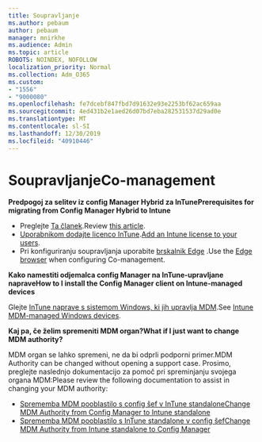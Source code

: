 ```yaml
---
title: Soupravljanje
ms.author: pebaum
author: pebaum
manager: mnirkhe
ms.audience: Admin
ms.topic: article
ROBOTS: NOINDEX, NOFOLLOW
localization_priority: Normal
ms.collection: Adm_O365
ms.custom:
- "1556"
- "9000080"
ms.openlocfilehash: fe7dcebf847fbd7d91632e93e2253bf62ac659aa
ms.sourcegitcommit: 4ed431b2e1aed26d07bd7eba282531537d29ad0e
ms.translationtype: MT
ms.contentlocale: sl-SI
ms.lasthandoff: 12/30/2019
ms.locfileid: "40910446"
---
```

# <a name="co-management"></a><span data-ttu-id="1dc72-102">Soupravljanje</span><span class="sxs-lookup"><span data-stu-id="1dc72-102">Co-management</span></span>

<span data-ttu-id="1dc72-103">**Predpogoj za selitev iz config Manager Hybrid za InTune**</span><span class="sxs-lookup"><span data-stu-id="1dc72-103">**Prerequisites for migrating from Config Manager Hybrid to Intune**</span></span>

- <span data-ttu-id="1dc72-104">Preglejte [Ta članek](https://docs.microsoft.com/sccm/mdm/deploy-use/migrate-hybridmdm-to-intunesa).</span><span class="sxs-lookup"><span data-stu-id="1dc72-104">Review [this article](https://docs.microsoft.com/sccm/mdm/deploy-use/migrate-hybridmdm-to-intunesa).</span></span>
- <span data-ttu-id="1dc72-105">[Uporabnikom dodajte licenco InTune](https://docs.microsoft.com/intune/licenses-assign).</span><span class="sxs-lookup"><span data-stu-id="1dc72-105">[Add an Intune license to your users](https://docs.microsoft.com/intune/licenses-assign).</span></span>
- <span data-ttu-id="1dc72-106">Pri konfiguriranju soupravljanja uporabite [brskalnik Edge](https://www.microsoft.com/windows/microsoft-edge) .</span><span class="sxs-lookup"><span data-stu-id="1dc72-106">Use the [Edge browser](https://www.microsoft.com/windows/microsoft-edge) when configuring Co-management.</span></span>

<span data-ttu-id="1dc72-107">**Kako namestiti odjemalca config Manager na InTune-upravljane naprave**</span><span class="sxs-lookup"><span data-stu-id="1dc72-107">**How to I install the Config Manager client on Intune-managed devices**</span></span>

<span data-ttu-id="1dc72-108">Glejte [InTune naprave s sistemom Windows, ki jih upravlja MDM](https://docs.microsoft.com/sccm/core/clients/deploy/deploy-clients-to-windows-computers#bkmk_mdm).</span><span class="sxs-lookup"><span data-stu-id="1dc72-108">See [Intune MDM-managed Windows devices](https://docs.microsoft.com/sccm/core/clients/deploy/deploy-clients-to-windows-computers#bkmk_mdm).</span></span>

<span data-ttu-id="1dc72-109">**Kaj pa, če želim spremeniti MDM organ?**</span><span class="sxs-lookup"><span data-stu-id="1dc72-109">**What if I just want to change MDM authority?**</span></span>

<span data-ttu-id="1dc72-110">MDM organ se lahko spremeni, ne da bi odprli podporni primer.</span><span class="sxs-lookup"><span data-stu-id="1dc72-110">MDM Authority can be changed without opening a support case.</span></span> <span data-ttu-id="1dc72-111">Prosimo, preglejte naslednjo dokumentacijo za pomoč pri spreminjanju svojega organa MDM:</span><span class="sxs-lookup"><span data-stu-id="1dc72-111">Please review the following documentation to assist in changing your MDM authority:</span></span>
- [<span data-ttu-id="1dc72-112">Sprememba MDM pooblastilo s config šef v InTune standalone</span><span class="sxs-lookup"><span data-stu-id="1dc72-112">Change MDM Authority from Config Manager to Intune standalone</span></span>](https://docs.microsoft.com/sccm/mdm/deploy-use/migrate-change-mdm-authority)
- [<span data-ttu-id="1dc72-113">Sprememba MDM pooblastilo s InTune standalone v config šef</span><span class="sxs-lookup"><span data-stu-id="1dc72-113">Change MDM Authority from Intune standalone to Config Manager</span></span>](https://docs.microsoft.com/intune-classic/deploy-use/prerequisites-for-enrollment#what-to-do-if-you-choose-the-wrong-mdm-authority-setting)